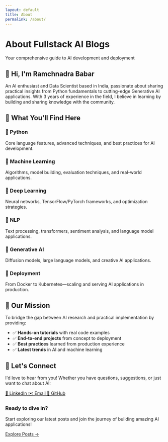 ```yaml
---
layout: default
title: About
permalink: /about/
---
```


<div class="about-hero">
  <h1>About Fullstack AI Blogs</h1>
  <p class="hero-subtitle">Your comprehensive guide to AI development and deployment</p>
</div>

<div class="about-content">
  <section class="intro-section">
    <div class="author-intro">
      <h2>👋 Hi, I'm Ramchnadra Babar</h2>
      <p>An AI enthusiast and Data Scientist based in India, passionate about sharing practical insights from Python fundamentals to cutting-edge Generative AI applications. With 3 years of experience in the field, I believe in learning by building and sharing knowledge with the community.</p>
    </div>
  </section>

  <section class="topics-section">
    <h2>🎯 What You'll Find Here</h2>
    <div class="topics-grid">
      <div class="topic-card">
        <h3>🐍 Python</h3>
        <p>Core language features, advanced techniques, and best practices for AI development.</p>
      </div>
      <div class="topic-card">
        <h3>🤖 Machine Learning</h3>
        <p>Algorithms, model building, evaluation techniques, and real-world applications.</p>
      </div>
      <div class="topic-card">
        <h3>🧠 Deep Learning</h3>
        <p>Neural networks, TensorFlow/PyTorch frameworks, and optimization strategies.</p>
      </div>
      <div class="topic-card">
        <h3>💬 NLP</h3>
        <p>Text processing, transformers, sentiment analysis, and language model applications.</p>
      </div>
      <div class="topic-card">
        <h3>🎨 Generative AI</h3>
        <p>Diffusion models, large language models, and creative AI applications.</p>
      </div>
      <div class="topic-card">
        <h3>🚀 Deployment</h3>
        <p>From Docker to Kubernetes—scaling and serving AI applications in production.</p>
      </div>
    </div>
  </section>

  <section class="mission-section">
    <h2>🎯 Our Mission</h2>
    <p>To bridge the gap between AI research and practical implementation by providing:</p>
    <ul>
      <li>✅ <strong>Hands-on tutorials</strong> with real code examples</li>
      <li>✅ <strong>End-to-end projects</strong> from concept to deployment</li>
      <li>✅ <strong>Best practices</strong> learned from production experience</li>
      <li>✅ <strong>Latest trends</strong> in AI and machine learning</li>
    </ul>
  </section>

  <section class="connect-section">
    <h2>🤝 Let's Connect</h2>
    <p>I'd love to hear from you! Whether you have questions, suggestions, or just want to chat about AI:</p>
    <div class="contact-links">
      <a href="https://www.linkedin.com/in/rambabar/" target="_blank" class="contact-btn linkedin">
        💼 LinkedIn
      </a>
      <a href="mailto:rambabar108@gmail.com" class="contact-btn email">
        ✉️ Email
      </a>
      <a href="https://github.com/rambabar" target="_blank" class="contact-btn github">
        🐙 GitHub
      </a>
    </div>
  </section>

  <div class="cta-section">
    <h3>Ready to dive in?</h3>
    <p>Start exploring our latest posts and join the journey of building amazing AI applications!</p>
    <a href="{{ '/' | relative_url }}" class="cta-button">Explore Posts →</a>
  </div>
</div>
